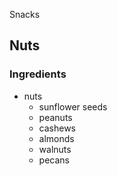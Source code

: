 Snacks

## Nuts

### Ingredients

- nuts
    - sunflower seeds
    - peanuts
    - cashews
    - almonds
    - walnuts
    - pecans
